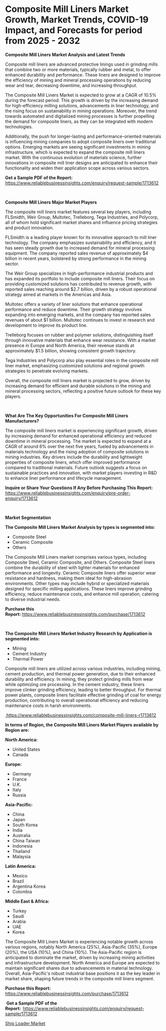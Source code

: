 <p><h1>Composite Mill Liners Market Growth, Market Trends, COVID-19 Impact, and Forecasts for period from 2025 - 2032</h1></p><p><strong>Composite Mill Liners Market Analysis and Latest Trends</strong></p>
<p><p>Composite mill liners are advanced protective linings used in grinding mills that combine two or more materials, typically rubber and metal, to offer enhanced durability and performance. These liners are designed to improve the efficiency of mining and mineral processing operations by reducing wear and tear, decreasing downtime, and increasing throughput.</p><p>The Composite Mill Liners Market is expected to grow at a CAGR of 10.5% during the forecast period. This growth is driven by the increasing demand for high-efficiency milling solutions, advancements in liner technology, and the rising focus on sustainability in mining operations. Moreover, the trend towards automated and digitalized mining processes is further propelling the demand for composite liners, as they can be integrated with modern technologies.</p><p>Additionally, the push for longer-lasting and performance-oriented materials is influencing mining companies to adopt composite liners over traditional options. Emerging markets are seeing significant investments in mining infrastructure, which is expected to expand the composite mill liners market. With the continuous evolution of materials science, further innovations in composite mill liner designs are anticipated to enhance their functionality and widen their application scope across various sectors.</p></p>
<p><strong>Get a Sample PDF of the Report:&nbsp;</strong> <a href="https://www.reliablebusinessinsights.com/enquiry/request-sample/1713612?utm_campaign=75&utm_medium=2&utm_source=Github&utm_content=ia&utm_term=11012025&utm_id=composite-mill-liners">https://www.reliablebusinessinsights.com/enquiry/request-sample/1713612</a></p>
<p>&nbsp;</p>
<p><strong>Composite Mill Liners Major Market Players</strong></p>
<p><p>The composite mill liners market features several key players, including FLSmidth, Weir Group, Multotec, Trelleborg, Tega Industries, and Polycorp, all of whom hold significant market shares and influence pricing strategies and product innovation.</p><p>FLSmidth is a leading player known for its innovative approach to mill liner technology. The company emphasizes sustainability and efficiency, and it has seen steady growth due to increased demand for mineral processing equipment. The company reported sales revenue of approximately $4 billion in recent years, bolstered by strong performance in the mining sector.</p><p>The Weir Group specializes in high-performance industrial products and has expanded its portfolio to include composite mill liners. Their focus on providing customized solutions has contributed to revenue growth, with reported sales reaching around $2.7 billion, driven by a robust operational strategy aimed at markets in the Americas and Asia.</p><p>Multotec offers a variety of liner solutions that enhance operational performance and reduce downtime. Their growth strategy involves expanding into emerging markets, and the company has reported sales revenues of about $1 billion. Multotec continues to invest in research and development to improve its product line.</p><p>Trelleborg focuses on rubber and polymer solutions, distinguishing itself through innovative materials that enhance wear resistance. With a market presence in Europe and North America, their revenue stands at approximately $1.5 billion, showing consistent growth trajectory.</p><p>Tega Industries and Polycorp also play essential roles in the composite mill liner market, emphasizing customized solutions and regional growth strategies to penetrate evolving markets.</p><p>Overall, the composite mill liners market is projected to grow, driven by increasing demand for efficient and durable solutions in the mining and mineral processing sectors, reflecting a positive future outlook for these key players.</p></p>
<p>&nbsp;</p>
<p><strong>What Are The Key Opportunities For Composite Mill Liners Manufacturers?</strong></p>
<p><p>The composite mill liners market is experiencing significant growth, driven by increasing demand for enhanced operational efficiency and reduced downtime in mineral processing. The market is expected to expand at a CAGR of around 6% over the next five years, fueled by advancements in materials technology and the rising adoption of composite solutions in mining industries. Key drivers include the durability and lightweight properties of composite liners, which offer improved performance compared to traditional materials. Future outlook suggests a focus on sustainable practices and innovation, with market players investing in R&D to enhance liner performance and lifecycle management.</p></p>
<p><strong>Inquire or Share Your Questions If Any Before Purchasing This Report:</strong> <a href="https://www.reliablebusinessinsights.com/enquiry/pre-order-enquiry/1713612?utm_campaign=75&utm_medium=2&utm_source=Github&utm_content=ia&utm_term=11012025&utm_id=composite-mill-liners">https://www.reliablebusinessinsights.com/enquiry/pre-order-enquiry/1713612</a></p>
<p>&nbsp;</p>
<p><strong>Market Segmentation</strong></p>
<p><strong>The Composite Mill Liners Market Analysis by types is segmented into:</strong></p>
<p><ul><li>Composite Steel</li><li>Ceramic Composite</li><li>Others</li></ul></p>
<p><p>The Composite Mill Liners market comprises various types, including Composite Steel, Ceramic Composite, and Others. Composite Steel liners combine the durability of steel with lighter materials for enhanced performance and longevity. Ceramic Composite liners offer superior wear resistance and hardness, making them ideal for high-abrasion environments. Other types may include hybrid or specialized materials designed for specific milling applications. These liners improve grinding efficiency, reduce maintenance costs, and enhance mill operation, catering to diverse industrial needs.</p></p>
<p><strong>Purchase this Report:&nbsp;</strong><a href="https://www.reliablebusinessinsights.com/purchase/1713612?utm_campaign=75&utm_medium=2&utm_source=Github&utm_content=ia&utm_term=11012025&utm_id=composite-mill-liners">https://www.reliablebusinessinsights.com/purchase/1713612</a></p>
<p>&nbsp;</p>
<p><strong>The Composite Mill Liners Market Industry Research by Application is segmented into:</strong></p>
<p><ul><li>Mining</li><li>Cement Industry</li><li>Thermal Power</li></ul></p>
<p><p>Composite mill liners are utilized across various industries, including mining, cement production, and thermal power generation, due to their enhanced durability and efficiency. In mining, they protect grinding mills from wear while optimizing ore processing. In the cement industry, these liners improve clinker grinding efficiency, leading to better throughput. For thermal power plants, composite liners facilitate effective grinding of coal for energy production, contributing to overall operational efficiency and reducing maintenance costs in harsh environments.</p></p>
<p><a href="https://www.reliablebusinessinsights.com/composite-mill-liners-r1713612?utm_campaign=75&utm_medium=2&utm_source=Github&utm_content=ia&utm_term=11012025&utm_id=composite-mill-liners">&nbsp;https://www.reliablebusinessinsights.com/composite-mill-liners-r1713612</a></p>
<p><strong>In terms of Region, the Composite Mill Liners Market Players available by Region are:</strong></p>
<p>
    <p> <strong> North America: </strong>
        <ul>
            <li>United States</li>
            <li>Canada</li>
        </ul>
        </p> 
    <p> <strong> Europe: </strong>
        <ul>
            <li>Germany</li>
            <li>France</li>
            <li>U.K.</li>
            <li>Italy</li>
            <li>Russia</li>
        </ul>
        </p> 
    <p> <strong> Asia-Pacific: </strong>
        <ul>
            <li>China</li>
            <li>Japan</li>
            <li>South Korea</li>
            <li>India</li>
            <li>Australia</li>
            <li>China Taiwan</li>
            <li>Indonesia</li>
            <li>Thailand</li>
            <li>Malaysia</li>
        </ul>
        </p> 
    <p> <strong> Latin America: </strong>
        <ul>
            <li>Mexico</li>
            <li>Brazil</li>
            <li>Argentina Korea</li>
            <li>Colombia</li>
        </ul>
        </p> 
    <p> <strong> Middle East & Africa: </strong>
        <ul>
            <li>Turkey</li>
            <li>Saudi</li>
            <li>Arabia</li>
            <li>UAE</li>
            <li>Korea</li>
        </ul>
    </p>
    </p>
<p><p>The Composite Mill Liners Market is experiencing notable growth across various regions, notably North America (25%), Asia-Pacific (35%), Europe (20%), the USA (10%), and China (10%). The Asia-Pacific region is anticipated to dominate the market, driven by increasing mining activities and infrastructure development. North America and Europe are expected to maintain significant shares due to advancements in material technology. Overall, Asia-Pacific's robust industrial base positions it as the key leader in market share, shaping future trends in the composite mill liners segment.</p></p>
<p><strong>Purchase this Report: </strong><a href="https://www.reliablebusinessinsights.com/purchase/1713612?utm_campaign=75&utm_medium=2&utm_source=Github&utm_content=ia&utm_term=11012025&utm_id=composite-mill-liners">https://www.reliablebusinessinsights.com/purchase/1713612</a></p>
<p>&nbsp;<strong>Get a Sample PDF of the Report:&nbsp;&nbsp;</strong><a href="https://www.reliablebusinessinsights.com/enquiry/request-sample/1713612?utm_campaign=75&utm_medium=2&utm_source=Github&utm_content=ia&utm_term=11012025&utm_id=composite-mill-liners">https://www.reliablebusinessinsights.com/enquiry/request-sample/1713612</a></p>
<p><strong></strong></p>
<p><p><a href="https://github.com/bogganbillie6969/Market-Research-Report-List-1/blob/main/ship-loader-market.md?utm_campaign=75&utm_medium=2&utm_source=Github&utm_content=ia&utm_term=11012025&utm_id=composite-mill-liners">Ship Loader Market</a></p></p>